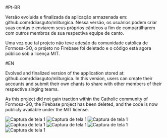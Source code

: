 #Pt-BR

Versão evoluída e finalizada da aplicação armazenada em: github.com/ddiasguto/mliturgica. 
Nessa versão, os usuários podem criar suas contas e enviarem seus próprios cânticos a fim de compartilharem com outros membros de sua respectiva equipe de canto. 

Uma vez que tal projeto não teve adesão da comunidade católica de Formosa-GO, o projeto no 
Firebase foi deletado e o código está agora público sob a licença MIT.

#EN

Evolved and finalized version of the application stored at: github.com/ddiasguto/mliturgica.
In this version, users can create their accounts and submit their own chants to share with other members of their respective singing teams.

As this project did not gain traction within the Catholic community of Formosa-GO, the Firebase project has been deleted, and the code is now publicly available under the MIT license.

![Captura de tela 1](screenshots/screenshot1.jpg)
![Captura de tela 1](screenshots/screenshot2.jpg)
![Captura de tela 1](screenshots/screenshot3.jpg)
![Captura de tela 1](screenshots/screenshot4.jpg)
![Captura de tela 1](screenshots/screenshot5.jpg)
![Captura de tela 1](screenshots/screenshot6.jpg)
![Captura de tela 1](screenshots/screenshot7.jpg)